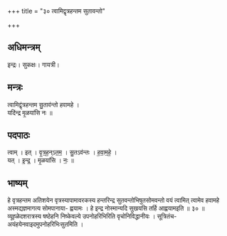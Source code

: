 +++
title = "३० त्वामिद्वृत्रहन्तम सुतावन्तो"

+++
## अधिमन्त्रम्
इन्द्रः। सुकक्षः। गायत्री।

## मन्त्रः
त्वामिद्वृ॑त्रहन्तम सु॒ताव॑न्तो हवामहे ।  
यदि॑न्द्र मृ॒ळया॑सि नः ॥

## पदपाठः
त्वाम् । इत् । वृ॒त्र॒ह॒न्ऽत॒म॒ । सु॒तऽव॑न्तः । ह॒वा॒म॒हे॒ ।  
यत् । इ॒न्द्र॒ । मृ॒ळया॑सि । नः॒ ॥

## भाष्यम्
हे वृत्रहन्तम अतिशयेन वृत्रस्यापामावरकस्य हन्तरिन्द्र सुतवन्तोभिषुतसोमवन्तो वयं त्वामित् त्वामेव हवामहे अस्मद्यज्ञमागत्य सोमपानाया- ह्वयामः । हे इन्द्र नोस्मान्यदि सुखयसि तर्हि आह्वयामइति ॥ ३० ॥ व्यूह्ळेदशरात्रस्य षष्ठेहनि निष्केवल्ये उपनोहरिभिरिति वृचोनिविद्धानीयः । सूत्रितंच-अयंहयेनवाइदमुपनोहरिभिःसुतमिति ।
